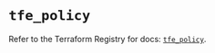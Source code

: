 # `tfe_policy`

Refer to the Terraform Registry for docs: [`tfe_policy`](https://registry.terraform.io/providers/hashicorp/tfe/0.69.0/docs/resources/policy).
